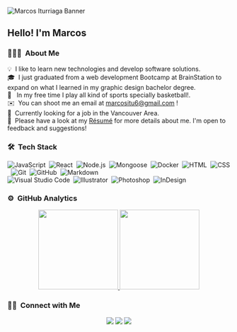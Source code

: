 ![Marcos Iturriaga Banner](https://raw.githubusercontent.com/marcositu6/marcositu6/main/assets/Backdrop-Marcos.jpg)

<h2>Hello! I'm Marcos</h2>

### 👨🏻‍💻 &nbsp;About Me

💡 &nbsp;I like to learn new technologies and develop software solutions.\
🎓 &nbsp;I just graduated from a web development Bootcamp at BrainStation to expand on what I learned in my graphic design bachelor degree.\
🏀 &nbsp; In my free time I play all kind of sports specially basketball!.\
✉️ &nbsp;You can shoot me an email at marcositu6@gmail.com !\
📍 &nbsp;Currently looking for a job in the Vancouver Area.\
📄 &nbsp;Please have a look at my [Résumé](https://raw.githubusercontent.com/marcositu6/marcositu6/master/assets/Resume-Marcos-Iturriaga.pdf) for more details about me. I'm open to feedback and suggestions!

### 🛠 &nbsp;Tech Stack

![JavaScript](https://img.shields.io/badge/-JavaScript-05122A?style=flat&logo=javascript)&nbsp;
![React](https://img.shields.io/badge/-React-05122A?style=flat&logo=react)&nbsp;
![Node.js](https://img.shields.io/badge/-Node.js-05122A?style=flat&logo=node.js)&nbsp;
![Mongoose](https://img.shields.io/badge/-Mongoose-05122A?style=flat&logo=mongodb)&nbsp;
![Docker](https://img.shields.io/badge/-Docker-05122A?style=flat&logo=docker)&nbsp;
![HTML](https://img.shields.io/badge/-HTML-05122A?style=flat&logo=HTML5)&nbsp;
![CSS](https://img.shields.io/badge/-CSS-05122A?style=flat&logo=CSS3&logoColor=1572B6)&nbsp;
![Git](https://img.shields.io/badge/-Git-05122A?style=flat&logo=git)&nbsp;
![GitHub](https://img.shields.io/badge/-GitHub-05122A?style=flat&logo=github)&nbsp;
![Markdown](https://img.shields.io/badge/-Markdown-05122A?style=flat&logo=markdown)\
![Visual Studio Code](https://img.shields.io/badge/-Visual%20Studio%20Code-05122A?style=flat&logo=visual-studio-code&logoColor=007ACC)&nbsp;
![Illustrator](https://img.shields.io/badge/-Illustrator-05122A?style=flat&logo=adobe-illustrator)&nbsp;
![Photoshop](https://img.shields.io/badge/-Photoshop-05122A?style=flat&logo=adobe-photoshop)&nbsp;
![InDesign](https://img.shields.io/badge/-InDesign-05122A?style=flat&logo=adobe-indesign)&nbsp;

### ⚙️ &nbsp;GitHub Analytics

<p align="center">
<a href="https://github.com/marcositu6">
  <img height="180em" src="https://github-readme-stats-eight-theta.vercel.app/api?username=marcositu6&show_icons=true&theme=algolia&include_all_commits=true&count_private=true"/>
  <img height="180em" src="https://github-readme-stats-eight-theta.vercel.app/api/top-langs/?username=marcositu6&layout=compact&langs_count=8&theme=algolia"/>
</a>
</p>

### 🤝🏻 &nbsp;Connect with Me

<p align="center">
<a href="https://linkedin.com/in/marcositu6"><img src="https://img.shields.io/badge/-Marcos%20Iturriaga-0077B5?style=flat&logo=Linkedin&logoColor=white"/></a>
<a href="mailto:marcositu6@gmail.com"><img src="https://img.shields.io/badge/-marcositu6@gmail.com-D14836?style=flat&logo=Gmail&logoColor=white"/></a>
<a href="https://www.facebook.com/marcos.iturriaga.1"><img src="https://img.shields.io/badge/-Marcos%20Iturriaga-1877F2?style=flat&logo=Facebook&logoColor=white"/></a>
</p>
